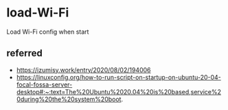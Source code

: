 # load-Wi-Fi
Load Wi-Fi config when start

## referred

- https://izumisy.work/entry/2020/08/02/194006
- https://linuxconfig.org/how-to-run-script-on-startup-on-ubuntu-20-04-focal-fossa-server-desktop#:~:text=The%20Ubuntu%2020.04%20is%20based,service%20during%20the%20system%20boot.
